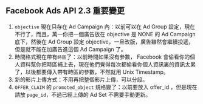 ## Facebook Ads API 2.3 重要變更

 1. `objective` 現在只存在 Ad Campaign 內：以前可以在 Ad Group 設定，現在不行了，而且，萬一你把一個廣告放在 objective 是 NONE 的 Ad Campaign 底下，然後在 Ad Group 設定 objective，一旦改版，廣告雖然會繼續投遞，但是就不能在加廣告進這個 Ad Campaign 了。
 2. 時間格式現在帶有`時區`了：以前時間如果沒有參數， Facebook 會偷看你的個人資料幫你把時區補上去，現在他們覺得每次都偷看你個人資訊裏的資訊太累了，以後都要傳入帶有時區的參數，不然就用 Unix Timestamp。 
 3. 新的影片上傳方式：不用再把整個影片上傳，可以分段。
 4. `OFFER_CLAIM` 的 `promoted_object` 規格變了：以前要放入 offer_id ，但是現在請放 `page_id`，不過已經上傳的 Ad Set 不需要手動更新。
